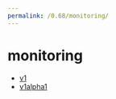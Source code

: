 ```yaml
---
permalink: /0.68/monitoring/
---
```


# monitoring



* [v1](v1/index.md)
* [v1alpha1](v1alpha1/index.md)